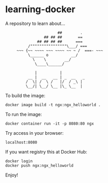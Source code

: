 # learning-docker

A repository to learn about...

                           ##        .            
                     ## ## ##       ==            
                  ## ## ## ##      ===            
              /""""""""""""""""\___/ ===        
         ~~~ {~~ ~~~~ ~~~ ~~~~ ~~ ~ /  ===- ~~~   
              \______ o          __/            
                \    \        __/             
                 \____\______/                
        
                 |          |
              __ |  __   __ | _  __   _
             /  \| /  \ /   |/  / _\ | 
             \__/| \__/ \__ |\_ \__  |


To build the image:

    docker image build -t ngx:ngx_helloworld .

To run the image:

    docker container run -it -p 8080:80 ngx

Try access in your browser:

    localhost:8080

If you want registry this at Docker Hub:

    docker login
    docker push ngx:ngx_helloworld

Enjoy!